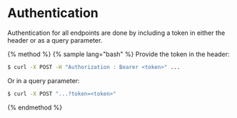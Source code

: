 # Authentication

Authentication for all endpoints are done by including a token in either the header or as a query parameter.

{% method %}
{% sample lang="bash" %}
Provide the token in the header:

```bash
$ curl -X POST -H "Authorization : Bearer <token>" ...
```

Or in a query parameter:

```bash
$ curl -X POST "...?token=<token>"
```
{% endmethod %}



